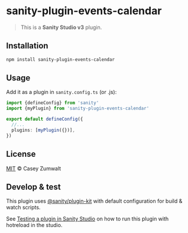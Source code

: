 # sanity-plugin-events-calendar

> This is a **Sanity Studio v3** plugin.

## Installation

```sh
npm install sanity-plugin-events-calendar
```

## Usage

Add it as a plugin in `sanity.config.ts` (or .js):

```ts
import {defineConfig} from 'sanity'
import {myPlugin} from 'sanity-plugin-events-calendar'

export default defineConfig({
  //...
  plugins: [myPlugin({})],
})
```

## License

[MIT](LICENSE) © Casey Zumwalt

## Develop & test

This plugin uses [@sanity/plugin-kit](https://github.com/sanity-io/plugin-kit)
with default configuration for build & watch scripts.

See [Testing a plugin in Sanity Studio](https://github.com/sanity-io/plugin-kit#testing-a-plugin-in-sanity-studio)
on how to run this plugin with hotreload in the studio.
